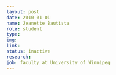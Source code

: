```yaml
---
layout: post
date: 2010-01-01
name: Jeanette Bautista
role: student
type: 
img: 
link: 
status: inactive
research: 
job: faculty at University of Winnipeg
---
```


